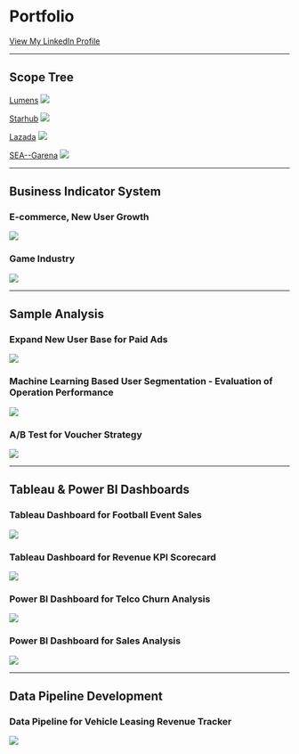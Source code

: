 # Portfolio

[View My LinkedIn Profile](https://www.linkedin.com/in/liu-qi-01612a75/)

---
## Scope Tree
[Lumens](https://lumensgroup.com/)
<img src="images/lumens_scope_1.jpeg?raw=true"/>

[Starhub](https://en.wikipedia.org/wiki/StarHub)
<img src="images/starhub_scope.png?raw=true"/>

[Lazada](https://en.wikipedia.org/wiki/Lazada)
<img src="images/Lscope.jpeg?raw=true"/>


[SEA--Garena](https://en.wikipedia.org/wiki/Garena)
<img src="images/Gascope.jpeg?raw=true"/>

---
## Business Indicator System

### E-commerce, New User Growth
<img src="images/lazada_metrics.png?raw=true"/>

### Game Industry
<img src="images/Gerana_metrics.png?raw=true"/>

---
## Sample Analysis
### Expand New User Base for Paid Ads
<img src="images/Qi_project.jpg?raw=true"/>

### Machine Learning Based User Segmentation - Evaluation of Operation Performance
<img src="images/Machine_learning.jpeg?raw=true"/>

### A/B Test for Voucher Strategy
<img src="images/AB_test.jpeg?raw=true"/>

---
## Tableau & Power BI Dashboards
### Tableau Dashboard for Football Event Sales
<img src="images/euro_venn.png?raw=true"/>

### Tableau Dashboard for Revenue KPI Scorecard
<img src="images/score_card.png?raw=true"/>

### Power BI Dashboard for Telco Churn Analysis
<img src="images/telco_pbi4.png?raw=true"/>

### Power BI Dashboard for Sales Analysis
<img src="images/Sales_Dashboard.png?raw=true"/>

---
## Data Pipeline Development
### Data Pipeline for Vehicle Leasing Revenue Tracker
<img src="images/Data_pipeline1.jpeg?raw=true"/>
